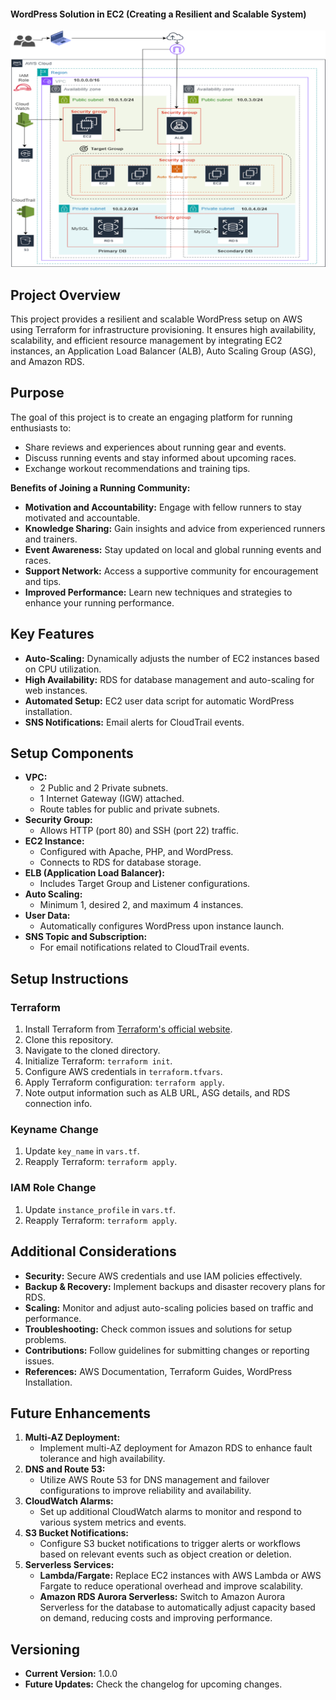 #### WordPress Solution in EC2 (Creating a Resilient and Scalable System)
![image](Architecture.png)

## Project Overview
This project provides a resilient and scalable WordPress setup on AWS using Terraform for infrastructure provisioning. It ensures high availability, scalability, and efficient resource management by integrating EC2 instances, an Application Load Balancer (ALB), Auto Scaling Group (ASG), and Amazon RDS.

## Purpose
The goal of this project is to create an engaging platform for running enthusiasts to:
- Share reviews and experiences about running gear and events.
- Discuss running events and stay informed about upcoming races.
- Exchange workout recommendations and training tips.

**Benefits of Joining a Running Community:**
- **Motivation and Accountability:** Engage with fellow runners to stay motivated and accountable.
- **Knowledge Sharing:** Gain insights and advice from experienced runners and trainers.
- **Event Awareness:** Stay updated on local and global running events and races.
- **Support Network:** Access a supportive community for encouragement and tips.
- **Improved Performance:** Learn new techniques and strategies to enhance your running performance.

## Key Features
- **Auto-Scaling:** Dynamically adjusts the number of EC2 instances based on CPU utilization.
- **High Availability:** RDS for database management and auto-scaling for web instances.
- **Automated Setup:** EC2 user data script for automatic WordPress installation.
- **SNS Notifications:** Email alerts for CloudTrail events.

## Setup Components
- **VPC:**
  - 2 Public and 2 Private subnets.
  - 1 Internet Gateway (IGW) attached.
  - Route tables for public and private subnets.
- **Security Group:**
  - Allows HTTP (port 80) and SSH (port 22) traffic.
- **EC2 Instance:**
  - Configured with Apache, PHP, and WordPress.
  - Connects to RDS for database storage.
- **ELB (Application Load Balancer):**
  - Includes Target Group and Listener configurations.
- **Auto Scaling:**
  - Minimum 1, desired 2, and maximum 4 instances.
- **User Data:**
  - Automatically configures WordPress upon instance launch.
- **SNS Topic and Subscription:**
  - For email notifications related to CloudTrail events.

## Setup Instructions

### Terraform
1. Install Terraform from [Terraform's official website](https://www.terraform.io/downloads.html).
2. Clone this repository.
3. Navigate to the cloned directory.
4. Initialize Terraform: `terraform init`.
5. Configure AWS credentials in `terraform.tfvars`.
6. Apply Terraform configuration: `terraform apply`.
7. Note output information such as ALB URL, ASG details, and RDS connection info.

### Keyname Change
1. Update `key_name` in `vars.tf`.
2. Reapply Terraform: `terraform apply`.

### IAM Role Change
1. Update `instance_profile` in `vars.tf`.
2. Reapply Terraform: `terraform apply`.

## Additional Considerations
- **Security:** Secure AWS credentials and use IAM policies effectively.
- **Backup & Recovery:** Implement backups and disaster recovery plans for RDS.
- **Scaling:** Monitor and adjust auto-scaling policies based on traffic and performance.
- **Troubleshooting:** Check common issues and solutions for setup problems.
- **Contributions:** Follow guidelines for submitting changes or reporting issues.
- **References:** AWS Documentation, Terraform Guides, WordPress Installation.

## Future Enhancements
1. **Multi-AZ Deployment:**
   - Implement multi-AZ deployment for Amazon RDS to enhance fault tolerance and high availability.
2. **DNS and Route 53:**
   - Utilize AWS Route 53 for DNS management and failover configurations to improve reliability and availability.
3. **CloudWatch Alarms:**
   - Set up additional CloudWatch alarms to monitor and respond to various system metrics and events.
4. **S3 Bucket Notifications:**
   - Configure S3 bucket notifications to trigger alerts or workflows based on relevant events such as object creation or deletion.
5. **Serverless Services:**
   - **Lambda/Fargate:** Replace EC2 instances with AWS Lambda or AWS Fargate to reduce operational overhead and improve scalability.
   - **Amazon RDS Aurora Serverless:** Switch to Amazon Aurora Serverless for the database to automatically adjust capacity based on demand, reducing costs and improving performance.

## Versioning
- **Current Version:** 1.0.0
- **Future Updates:** Check the changelog for upcoming changes.
